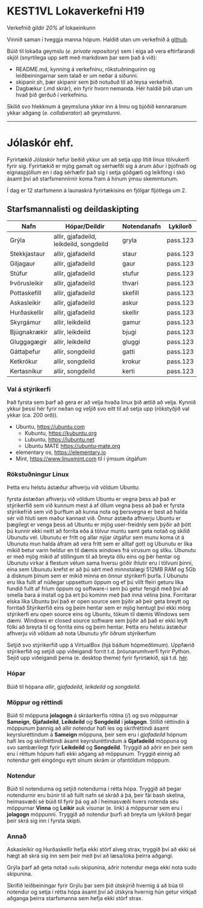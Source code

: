 # KEST1VL Lokaverkefni H19
Verkefnið gildir *20%* af lokaeinkunn

Vinnið saman í tveggja manna hópum. Haldið utan um verkefnið á [github](https://github.com).

Búið til lokaða geymslu (*e. private repository*) sem í eiga að vera eftirfarandi skjöl (snyrtilega upp sett með markdown þar sem það á við):
-   README.md, kynning á verkefninu, rökstuðningurinn og leiðbeiningarnar sem talað er um neðar á síðunni.
-   skipanir.sh, þær skipanir sem þið notuðuð til að leysa verkefnið.
-   Dagbækur (.md skrár), ein fyrir hvorn nemanda. Hér haldið þið utan um hvað þið gerðuð í verkefninu.

Skilið svo hlekknum á geymsluna ykkar inn á Innu og bjóðið kennaranum ykkar aðgang (*e. collaberator*) að geymslunni.

---
# Jólaskór ehf.
Fyrirtækið *Jólaskór* hefur beðið ykkur um að setja upp lítið linux tölvukerfi fyrir sig. Fyrirtækið er mjög gamalt og sérhæfði sig á árum áður í þjófnaði og eignaspjöllum en í dag sérhæfir það sig í setja góðgæti og leikföng í skó ásamt því að starfsmennirnir koma fram á hinum ýmsu skemmtunum.

Í dag er 12 starfsmenn á launaskrá fyrirtækisins en fjölgar fljótlega um 2.

## Starfsmannalisti og deildaskipting
Nafn | Hópar/Deildir | Notendanafn | Lykilorð
--- | --- | --- | --- 
Grýla | allir, gjafadeild, leikdeild, songdeild | gryla | pass.123
Stekkjastaur | allir, gjafadeild | staur | pass.123
Giljagaur | allir, gjafadeild | gaur | pass.123
Stúfur | allir, gjafadeild | stufur | pass.123
Þvörusleikir | allir, gjafadeild | thvari | pass.123
Pottaskefill | allir, gjafadeild | skefill | pass.123
Askasleikir | allir, gjafadeild | askur | pass.123
Hurðaskellir | allir, gjafadeild | skellir | pass.123
Skyrgámur | allir, leikdeild | gamur | pass.123
Bjúgnakrækir | allir, leikdeild | bjugi | pass.123
Gluggagægir | allir, leikdeild | gluggi | pass.123
Gáttaþefur | allir, songdeild | gatti | pass.123
Ketkrókur | allir, songdeild | krokur | pass.123
Kertasníkur | allir, songdeild | kerti | pass.123

### Val á stýrikerfi
Það fyrsta sem þarf að gera er að velja hvaða linux þið ætlið að velja. Kynnið ykkur þessi hér fyrir neðan og veljið svo eitt til að setja upp (rökstyðjið val ykkar (ca. 200 orð)).
- Ubuntu, https://ubuntu.com
  - Kubuntu, https://kubuntu.org
  - Lubuntu, https://lubuntu.net
  - Ubuntu MATE https://ubuntu-mate.org
- elementary os, https://elementary.io
- Mint, https://www.linuxmint.com til í ýmsum útgáfum

### Rökstuðningur Linux

Þetta eru helstu ástæður afhverju við völdum Ubuntu:

fyrsta ástæðan afhverju við völdum Ubuntu er vegna þess að það er stýrikerfið sem við kunnum mest á af öllum vegna þess að það er fyrsta stýrikefrið sem við þurftum að kunna nota og þersvegna er best að halda sér við hluti sem maður kannast við. Önnur ástæða afhverju Ubuntu er þægilegt er venga þess að Ubuntu er mjög user-freidnly sem þýðir að þótt þú kunnir ekki neitt að forrita eða á tölvur muntu samt geta notað og skilið Ubunutu vel. Ubunutu er frítt og allar nýjar útgáfur sem munu koma út á Ubunutu mun halda áfram að vera frítt sem er alltaf gott og Ubunutu er líka mikið betur varin heldur en til dæmis windows frá vírusum og slíku. Ubunutu er með mjög mikið af stillingum til að breyta öllu eins og þér hentar og Ubunutu virkar á flestum vélum sama hversu góðir íhlutir eru í tölvuni þinni, eina sem Ubunutu krefst er að þú sért með minnstalægi 512MB RAM og 5Gb á disknum þínum sem er mikið minna en önnur stýrikerfi þurfa. Í Ubunutu eru líka fullt af núðegar uppsettum öppum og ef þú villt fleiri geturu líka fundið fullt af fríum öppum og software-i sem þú getur fengið með því að smella bara á install og þá ert þú kominn með það inná vélina þína. Forritarar elska líka Ubuntu því það er open source sem þýðir að þeir geta breytt og forritað Stýrikerfið eins og þeim hentar sem er mjög hentugt því ekki mörg stýrikerfi eru open source eins og Ubuntu, tökum til dæmis Windows sem dæmi. Windows er closed source software sem þýðir að það er ekki leyft fólki að breyta til og forrita eins og þeim hentar. Þetta eru helstu ástæður afhverju við völdum að nota Ubunutu yfir öðrum stýrikerfum


Setjið svo stýrikerfið upp á VirtualBox (hjá báðum hópmeðlimum). Uppfærið stýrikerfið og setjið upp viðeigandi forrit t.d. þróunarumhverfi fyrir Python. Sejið upp viðeigandi þema (e. desktop theme) fyrir fyrirtækið, sjá t.d. [hér](https://itsfoss.com/christmas-linux-wallpaper/).

### Hópar
Búið til hópana *allir*, *gjafadeild*, *leikdeild* og *songdeild*.

### Möppur og réttindi
Búið til möppuna **jolagogn** á skráarkerfis rótina (/) og svo möppurnar **Sameign**, **Gjafadeild**, **Leikdeild** og **Songdeild** í **jolagogn**. Stillið réttindin á möppunum þannig að allir notendur hafi les og skrifréttindi ásamt keyrsluréttindum á **Sameign** möppuna, þeir sem eru í *gjafadeild* hópnum hafi les og skrifréttindi ásamt keyrsluréttindum á **Gjafadeild** möppuna og svo sambærilegt fyrir **Leikdeild** og **Songdeild**. Tryggið að aðrir en þeir sem eru í réttum hópum hafi ekki aðgang að möppunum. Tryggið einnig að notendur geti eingöngu eytt sínum skrám úr ofantöldum möppum.

### Notendur
Búið til notendurna og setjið notendurna í rétta hópa. Tryggið að þegar notendurnir eru búnir til að fullt nafn sé skráð á þá, þeir fái bash skelina, heimasvæði sé búið til fyrir þá og að í heimasvæði hvers notenda séu möppurnar **Vinna** og **Leikir** auk vísunar (e. link) á möppurnar sem eru í **jolagogn** möppunni. Tryggið að notendur þurfi að breyta um lykilorð þegar þeir skrá sig inn í fyrsta skipti.

### Annað
Askasleikir og Hurðaskellir hefja ekki störf alveg strax, tryggið því að ekki sé hægt að skrá sig inn sem þeir með því að læsa/loka þeirra aðgangi.

Grýla þarf að geta notað `sudo` skipunina, aðrir notendur mega ekki nota sudo skipunina.

Skrifið leiðbeiningar fyrir Grýlu þar sem þið útskýrið hvernig á að búa til notendur og setja í rétta hópa ásamt því að útskýra hvernig hún getur virkjað aðganga þeirra starfsmanna sem hefja ekki störf strax.
